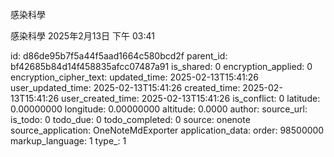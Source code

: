 感染科學

感染科學
2025年2月13日
下午 03:41


id: d86de95b7f5a44f5aad1664c580bcd2f
parent_id: bf42685b84d14f458835afcc07487a91
is_shared: 0
encryption_applied: 0
encryption_cipher_text: 
updated_time: 2025-02-13T15:41:26
user_updated_time: 2025-02-13T15:41:26
created_time: 2025-02-13T15:41:26
user_created_time: 2025-02-13T15:41:26
is_conflict: 0
latitude: 0.00000000
longitude: 0.00000000
altitude: 0.0000
author: 
source_url: 
is_todo: 0
todo_due: 0
todo_completed: 0
source: onenote
source_application: OneNoteMdExporter
application_data: 
order: 98500000
markup_language: 1
type_: 1